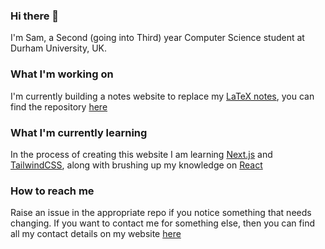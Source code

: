 ### Hi there 👋

<!--
**samrobbins85/samrobbins85** is a ✨ _special_ ✨ repository because its `README.md` (this file) appears on your GitHub profile.

Here are some ideas to get you started:

- 🔭 I’m currently working on ...
- 🌱 I’m currently learning ...
- 👯 I’m looking to collaborate on ...
- 🤔 I’m looking for help with ...
- 💬 Ask me about ...
- 📫 How to reach me: ...
- 😄 Pronouns: ...
- ⚡ Fun fact: ...
-->

I'm Sam, a Second (going into Third) year Computer Science student at Durham University, UK. 

### What I'm working on
I'm currently building a notes website to replace my [LaTeX notes](https://github.com/samrobbins85/university-notes), you can find the repository [here](https://github.com/samrobbins85/notes-site)

### What I'm currently learning
In the process of creating this website I am learning [Next.js](https://nextjs.org/) and [TailwindCSS](https://tailwindcss.com/), along with brushing up my knowledge on [React](https://reactjs.org/)

### How to reach me
Raise an issue in the appropriate repo if you notice something that needs changing. If you want to contact me for something else, then you can find all my contact details on my website [here](https://samrobbins.uk)
